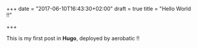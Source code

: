 +++
date = "2017-06-10T16:43:30+02:00"
draft = true
title = "Hello World !!"

+++

This is my first post in **Hugo**, deployed by aerobatic !!
